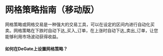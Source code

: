 # 网格策略指南（移动版）

网格策略或网格交易是一种强大的交易工具，可以在设定的区间内进行自动化买卖。网格策略在下跌时自动下达_买入_订单，在上涨时自动下达_卖出_订单，让您能够利用市场波动获得收益。

#### 如何在DeGate上设置网格策略？&#x20;
